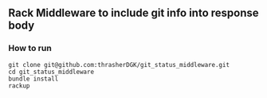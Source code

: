 ## Rack Middleware to include git info into response body

### How to run

```
git clone git@github.com:thrasherDGK/git_status_middleware.git
cd git_status_middleware
bundle install
rackup
```

